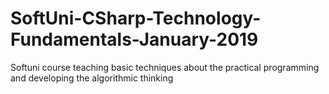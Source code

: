 # SoftUni-CSharp-Technology-Fundamentals-January-2019
Softuni course teaching basic techniques about the practical programming and developing the algorithmic thinking 
